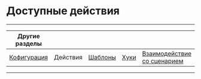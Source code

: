 # Доступные действия

---
|Другие разделы |||||
|---|---|---|---|---|
| [Кофигурация](./config.md) | Действия | [Шаблоны](./templates.md) | [Хуки](./hooks.md) | [Взаимодействие со сценарием](./scenario.md) |
---